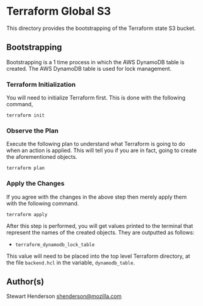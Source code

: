 # Terraform Global S3

This directory provides the bootstrapping of the Terraform state S3 bucket.

## Bootstrapping

Bootstrapping is a 1 time process in which the AWS DynamoDB table is created.  The AWS
DynamoDB table is used for lock management.

### Terraform Initialization

You will need to initialize Terraform first.  This is done with the following command,

```
terraform init
```


### Observe the Plan

Execute the following plan to understand what Terraform is going to do when an action is
applied.  This will tell you if you are in fact, going to create the aforementioned objects.

```
terraform plan
```

### Apply the Changes

If you agree with the changes in the above step then merely apply them with the following command.

```
terraform apply
```

After this step is performed, you will get values printed to the terminal that represent the names of the created objects.  They are outputted as follows:

* `terraform_dynamodb_lock_table`

This value will need to be placed into the top level Terraform directory, at the file
`backend.hcl` in the variable, `dynamodb_table`.

## Author(s)

Stewart Henderson <shenderson@mozilla.com>
